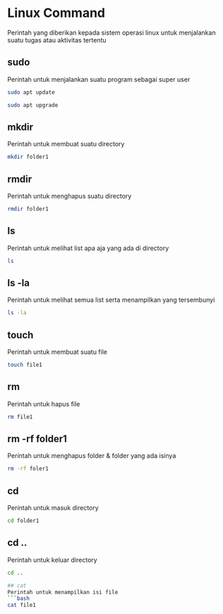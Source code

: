 # Linux Command
Perintah yang diberikan kepada sistem operasi linux untuk menjalankan suatu tugas atau aktivitas tertentu

## sudo
Perintah untuk menjalankan suatu program sebagai super user
```bash
sudo apt update
```
```bash
sudo apt upgrade
```

## mkdir
Perintah untuk membuat suatu directory
```bash
mkdir folder1
```

## rmdir
Perintah untuk menghapus suatu directory
```bash
rmdir folder1
```

## ls
Perintah untuk melihat list apa aja yang ada di directory
```bash
ls
```

## ls -la
Perintah untuk melihat semua list serta menampilkan yang tersembunyi
```bash
ls -la
```

## touch
Perintah untuk membuat suatu file
```bash
touch file1
```

## rm
Perintah untuk hapus file
```bash
rm file1
```

## rm -rf folder1
Perintah untuk menghapus folder & folder yang ada isinya
```bash
rm -rf foler1
```

## cd
Perintah untuk masuk directory
```bash
cd folder1
```

## cd ..
Perintah untuk keluar directory
```bash
cd ..

## cat
Perintah untuk menampilkan isi file
```bash
cat file1
```


